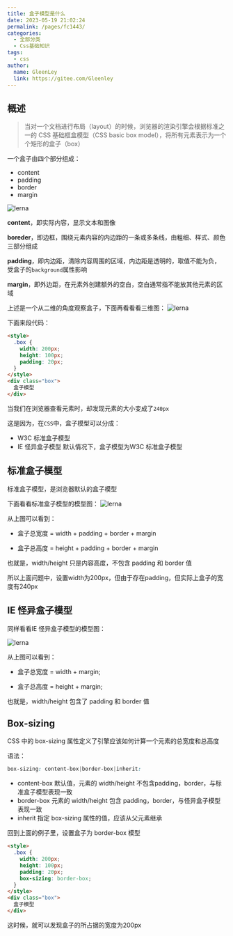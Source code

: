 ```yaml
---
title: 盒子模型是什么
date: 2023-05-19 21:02:24
permalink: /pages/fc1443/
categories: 
  - 全部分类
  - Css基础知识
tags: 
  - css
author: 
  name: GleenLey
  link: https://gitee.com/Gleenley
---
```



## 概述
> 当对一个文档进行布局（layout）的时候，浏览器的渲染引擎会根据标准之一的 CSS 基础框盒模型（CSS basic box model），将所有元素表示为一个个矩形的盒子（box）

<!-- more -->

一个盒子由四个部分组成：
+ content
+ padding
+ border
+ margin

![lerna](/learing_record/images/css01.webp)


**content**，即实际内容，显示文本和图像

**boreder**，即边框，围绕元素内容的内边距的一条或多条线，由粗细、样式、颜色三部分组成

**padding**，即内边距，清除内容周围的区域，内边距是透明的，取值不能为负，受盒子的```background```属性影响

**margin**，即外边距，在元素外创建额外的空白，空白通常指不能放其他元素的区域

上述是一个从二维的角度观察盒子，下面再看看看三维图：
![lerna](/learing_record/images/css02.webp)


下面来段代码：
```html
<style>
  .box {
    width: 200px;
    height: 100px;
    padding: 20px;
  }
</style>
<div class="box">
  盒子模型
</div>
```
当我们在浏览器查看元素时，却发现元素的大小变成了```240px```

这是因为，在```CSS```中，盒子模型可以分成：

+ W3C 标准盒子模型
+ IE 怪异盒子模型
默认情况下，盒子模型为W3C 标准盒子模型

## 标准盒子模型


标准盒子模型，是浏览器默认的盒子模型

下面看看标准盒子模型的模型图：
![lerna](/learing_record/images/css03.webp)

从上图可以看到：

+ 盒子总宽度 = width + padding + border + margin

+ 盒子总高度 = height + padding + border + margin

也就是，width/height 只是内容高度，不包含 padding 和 border 值

所以上面问题中，设置width为200px，但由于存在padding，但实际上盒子的宽度有240px

## IE 怪异盒子模型

同样看看IE 怪异盒子模型的模型图：


![lerna](/learing_record/images/css04.webp)

从上图可以看到：

+ 盒子总宽度 = width + margin;

+ 盒子总高度 = height + margin;

也就是，width/height 包含了 padding 和 border 值


## Box-sizing


CSS 中的 box-sizing 属性定义了引擎应该如何计算一个元素的总宽度和总高度

语法：
```css
box-sizing: content-box|border-box|inherit:
```

+ content-box 默认值，元素的 width/height 不包含padding，border，与标准盒子模型表现一致
+ border-box 元素的 width/height 包含 padding，border，与怪异盒子模型表现一致
+ inherit 指定 box-sizing 属性的值，应该从父元素继承


回到上面的例子里，设置盒子为 border-box 模型
```html
<style>
  .box {
    width: 200px;
    height: 100px;
    padding: 20px;
    box-sizing: border-box;
  }
</style>
<div class="box">
  盒子模型
</div>
```
这时候，就可以发现盒子的所占据的宽度为200px



